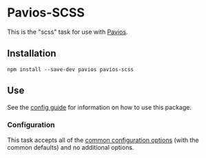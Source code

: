 # Pavios-SCSS

This is the "scss" task for use with [Pavios](https://npmjs.org/package/pavios).

## Installation

```
npm install --save-dev pavios pavios-scss
```

## Use

See the [config guide](https://github.com/rioc0719/pavios#config-guide) for information on how to use this package.

### Configuration

This task accepts all of the [common configuration options](https://github.com/rioc0719/pavios#default-config) (with the common defaults) and no additional options.
